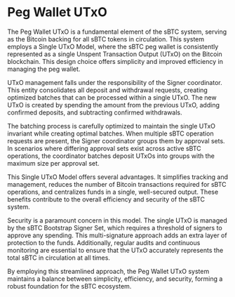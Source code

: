 # Peg Wallet UTxO

The Peg Wallet UTxO is a fundamental element of the sBTC system, serving as the Bitcoin backing for all sBTC tokens in circulation. This system employs a Single UTxO Model, where the sBTC peg wallet is consistently represented as a single Unspent Transaction Output (UTxO) on the Bitcoin blockchain. This design choice offers simplicity and improved efficiency in managing the peg wallet.

UTxO management falls under the responsibility of the Signer coordinator. This entity consolidates all deposit and withdrawal requests, creating optimized batches that can be processed within a single UTxO. The new UTxO is created by spending the amount from the previous UTxO, adding confirmed deposits, and subtracting confirmed withdrawals.

The batching process is carefully optimized to maintain the single UTxO invariant while creating optimal batches. When multiple sBTC operation requests are present, the Signer coordinator groups them by approval sets. In scenarios where differing approval sets exist across active sBTC operations, the coordinator batches deposit UTxOs into groups with the maximum size per approval set.

This Single UTxO Model offers several advantages. It simplifies tracking and management, reduces the number of Bitcoin transactions required for sBTC operations, and centralizes funds in a single, well-secured output. These benefits contribute to the overall efficiency and security of the sBTC system.

Security is a paramount concern in this model. The single UTxO is managed by the sBTC Bootstrap Signer Set, which requires a threshold of signers to approve any spending. This multi-signature approach adds an extra layer of protection to the funds. Additionally, regular audits and continuous monitoring are essential to ensure that the UTxO accurately represents the total sBTC in circulation at all times.

By employing this streamlined approach, the Peg Wallet UTxO system maintains a balance between simplicity, efficiency, and security, forming a robust foundation for the sBTC ecosystem.

